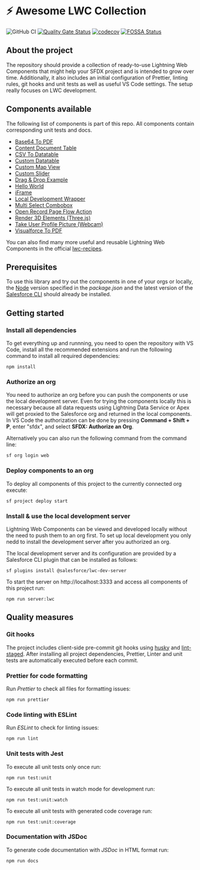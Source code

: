 # ⚡️ Awesome LWC Collection

![GitHub CI](https://github.com/svierk/awesome-lwc-collection/actions/workflows/ci.yml/badge.svg)
[![Quality Gate Status](https://sonarcloud.io/api/project_badges/measure?project=svierk_awesome-lwc-collection&metric=alert_status)](https://sonarcloud.io/summary/new_code?id=svierk_awesome-lwc-collection)
[![codecov](https://codecov.io/gh/svierk/awesome-lwc-collection/branch/main/graph/badge.svg?token=UFE3TWMECQ)](https://codecov.io/gh/svierk/awesome-lwc-collection)
[![FOSSA Status](https://app.fossa.com/api/projects/git%2Bgithub.com%2Fsvierk%2Fawesome-lwc-collection.svg?type=shield)](https://app.fossa.com/projects/git%2Bgithub.com%2Fsvierk%2Fawesome-lwc-collection?ref=badge_shield)

## About the project

The repository should provide a collection of ready-to-use Lightning Web Components that might help your SFDX project and is intended to grow over time. Additionally, it also includes an initial configuration of Prettier, linting rules, git hooks and unit tests as well as useful VS Code settings. The setup really focuses on LWC development.

## Components available

The following list of components is part of this repo. All components contain corresponding unit tests and docs.

- [Base64 To PDF](https://github.com/svierk/awesome-lwc-collection/tree/main/force-app/main/default/lwc/base64ToPdf)
- [Content Document Table](https://github.com/svierk/awesome-lwc-collection/tree/main/force-app/main/default/lwc/contentDocumentTable)
- [CSV To Datatable](https://github.com/svierk/awesome-lwc-collection/tree/main/force-app/main/default/lwc/csvToDatatable)
- [Custom Datatable](https://github.com/svierk/awesome-lwc-collection/tree/main/force-app/main/default/lwc/customDatatable)
- [Custom Map View](https://github.com/svierk/awesome-lwc-collection/tree/main/force-app/main/default/lwc/customMapView)
- [Custom Slider](https://github.com/svierk/awesome-lwc-collection/tree/main/force-app/main/default/lwc/customSlider)
- [Drag & Drop Example](https://github.com/svierk/awesome-lwc-collection/tree/main/force-app/main/default/lwc/dragAndDrop)
- [Hello World](https://github.com/svierk/awesome-lwc-collection/tree/main/force-app/main/default/lwc/helloWorld)
- [iFrame](https://github.com/svierk/awesome-lwc-collection/tree/main/force-app/main/default/lwc/iFrame)
- [Local Development Wrapper](https://github.com/svierk/awesome-lwc-collection/tree/main/force-app/main/default/lwc/localDevelopmentWrapper)
- [Multi Select Combobox](https://github.com/svierk/awesome-lwc-collection/tree/main/force-app/main/default/lwc/multiSelectCombobox)
- [Open Record Page Flow Action](https://github.com/svierk/awesome-lwc-collection/tree/main/force-app/main/default/lwc/openRecordPageFlowAction)
- [Render 3D Elements (Three.js)](https://github.com/svierk/awesome-lwc-collection/tree/main/force-app/main/default/lwc/render3DElementsThreeJS)
- [Take User Profile Picture (Webcam)](https://github.com/svierk/awesome-lwc-collection/tree/main/force-app/main/default/lwc/takeUserProfilePicture)
- [Visualforce To PDF](https://github.com/svierk/awesome-lwc-collection/tree/main/force-app/main/default/lwc/visualforceToPdf)

You can also find many more useful and reusable Lightning Web Components in the official [lwc-recipes](https://github.com/trailheadapps/lwc-recipes).

## Prerequisites

To use this library and try out the components in one of your orgs or locally, the [Node](https://nodejs.org/en/) version specified in the _package.json_ and the latest version of the [Salesforce CLI](https://developer.salesforce.com/tools/sfdxcli) should already be installed.

## Getting started

### Install all dependencies

To get everything up and runnning, you need to open the repository with VS Code, install all the recommended extensions and run the following command to install all required dependencies:

```
npm install
```

### Authorize an org

You need to authorize an org before you can push the components or use the local development server. Even for trying the components locally this is necessary because all data requests using Lightning Data Service or Apex will get proxied to the Salesforce org and returned in the local components. In VS Code the authorization can be done by pressing **Command + Shift + P**, enter "sfdx", and select **SFDX: Authorize an Org**.

Alternatively you can also run the following command from the command line:

```
sf org login web
```

### Deploy components to an org

To deploy all components of this project to the currently connected org execute:

```
sf project deploy start
```

### Install & use the local development server

Lightning Web Components can be viewed and developed locally without the need to push them to an org first. To set up local development you only nedd to install the development server after you authorized an org.

The local development server and its configuration are provided by a Salesforce CLI plugin that can be installed as follows:

```
sf plugins install @salesforce/lwc-dev-server
```

To start the server on http://localhost:3333 and access all components of this project run:

```
npm run server:lwc
```

## Quality measures

### Git hooks

The project includes client-side pre-commit git hooks using [husky](https://github.com/typicode/husky) and [lint-staged](https://github.com/okonet/lint-staged). After installing all project dependencies, Prettier, Linter and unit tests are automatically executed before each commit.

### Prettier for code formatting

Run _Prettier_ to check all files for formatting issues:

```
npm run prettier
```

### Code linting with ESLint

Run _ESLint_ to check for linting issues:

```
npm run lint
```

### Unit tests with Jest

To execute all unit tests only once run:

```
npm run test:unit
```

To execute all unit tests in watch mode for development run:

```
npm run test:unit:watch
```

To execute all unit tests with generated code coverage run:

```
npm run test:unit:coverage
```

### Documentation with JSDoc

To generate code documentation with _JSDoc_ in HTML format run:

```
npm run docs
```
